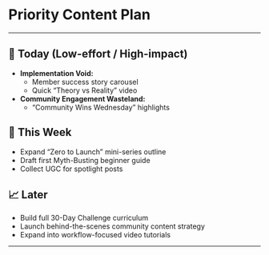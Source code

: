 # Priority Content Plan


---

## 🚀 Today (Low-effort / High-impact)
- **Implementation Void:**  
  - Member success story carousel  
  - Quick “Theory vs Reality” video
- **Community Engagement Wasteland:**  
  - “Community Wins Wednesday” highlights

## 📅 This Week
- Expand “Zero to Launch” mini-series outline  
- Draft first Myth-Busting beginner guide  
- Collect UGC for spotlight posts

## 📈 Later
- Build full 30-Day Challenge curriculum  
- Launch behind-the-scenes community content strategy  
- Expand into workflow-focused video tutorials

---

